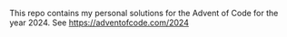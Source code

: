 This repo contains my personal solutions for the Advent of Code for the year 2024. See https://adventofcode.com/2024